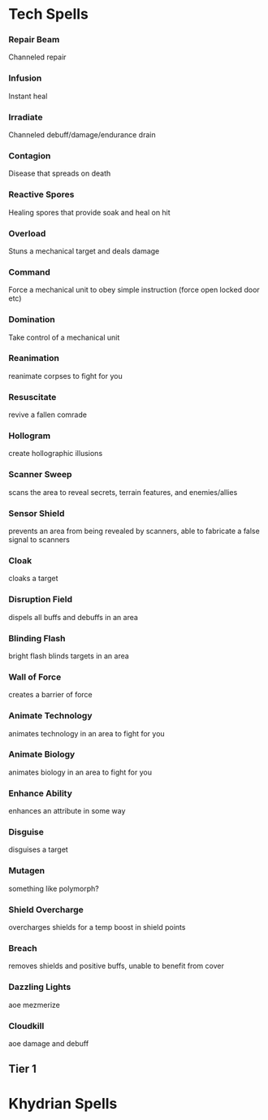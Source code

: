 # Tech Spells

### Repair Beam
Channeled repair

### Infusion
Instant heal

### Irradiate
Channeled debuff/damage/endurance drain

### Contagion
Disease that spreads on death

### Reactive Spores
Healing spores that provide soak and heal on hit

### Overload
Stuns a mechanical target and deals damage

### Command
Force a mechanical unit to obey simple instruction (force open locked door etc)

### Domination
Take control of a mechanical unit

### Reanimation
reanimate corpses to fight for you

### Resuscitate
revive a fallen comrade

### Hollogram
create hollographic illusions

### Scanner Sweep
scans the area to reveal secrets, terrain features, and enemies/allies

### Sensor Shield
prevents an area from being revealed by scanners, able to fabricate a false signal to scanners

### Cloak
cloaks a target

### Disruption Field
dispels all buffs and debuffs in an area

### Blinding Flash
bright flash blinds targets in an area

### Wall of Force
creates a barrier of force

### Animate Technology
animates technology in an area to fight for you

### Animate Biology
animates biology in an area to fight for you

### Enhance Ability
enhances an attribute in some way

### Disguise
disguises a target

### Mutagen
something like polymorph?

### Shield Overcharge
overcharges shields for a temp boost in shield points

### Breach
removes shields and positive buffs, unable to benefit from cover

### Dazzling Lights
aoe mezmerize

### Cloudkill
aoe damage and debuff


## Tier 1

# Khydrian Spells